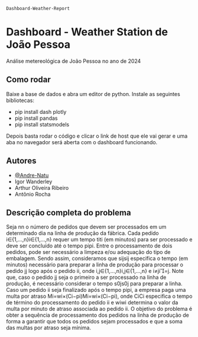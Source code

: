     Dashboard-Weather-Report 
# Dashboard - Weather Station de João Pessoa
Análise metereológica de João Pessoa no ano de 2024

## Como rodar
Baixe a base de dados e abra um editor de python. Instale as seguintes bibliotecas:
- pip install dash plotly
- pip install pandas 
- pip install statsmodels

Depois basta rodar o código e clicar o link de host que ele vai gerar e uma aba no navegador será aberta com o dashboard funcionando.

## Autores
- [@Andre-Natu](https://www.github.com/Andre-Natu)
- Igor Wanderley
- Arthur Oliveira Ribeiro
- Antônio Rocha

## Descrição completa do problema

Seja nn o número de pedidos que devem ser processados em um determinado dia na linha de produção da fábrica. Cada pedido i∈{1,…,n}i∈{1,…,n} requer um tempo titi​ (em minutos) para ser processado e deve ser concluído até o tempo pipi​. Entre o processamento de dois pedidos, pode ser necessário a limpeza e/ou adequação do tipo de embalagem. Sendo assim, consideramos que sijsij​ especifica o tempo (em minutos) necessário para preparar a linha de produção para processar o pedido jj logo após o pedido ii, onde i,j∈{1,…,n}i,j∈{1,…,n} e i≠ji=j. Note que, caso o pedido jj seja o primeiro a ser processado na linha de produção, é necessário considerar o tempo s0js0j​ para preparar a linha. Caso um pedido ii seja finalizado após o tempo pipi​, a empresa paga uma multa por atraso Mi=wi×(Ci−pi)Mi​=wi​×(Ci​−pi​), onde CiCi​ especifica o tempo de término do processamento do pedido ii e wiwi​ determina o valor da multa por minuto de atraso associada ao pedido ii. O objetivo do problema é obter a sequência de processamento dos pedidos na linha de produção de forma a garantir que todos os pedidos sejam processados e que a soma das multas por atraso seja mínima.

